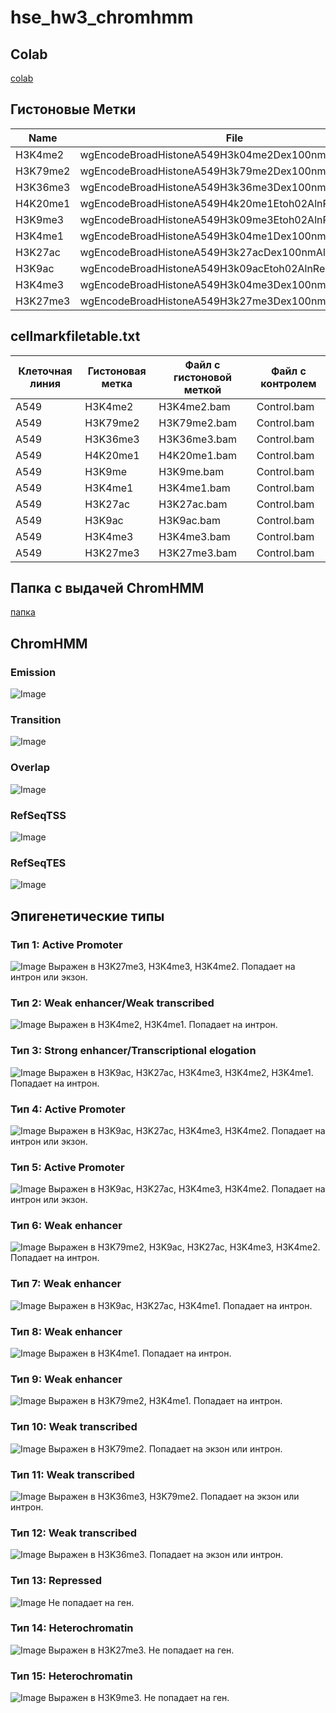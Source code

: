 # hse_hw3_chromhmm

## Colab
[colab](https://colab.research.google.com/drive/1GdsVmVo6jLau76amKugonuoXS5fLi9W3?usp=sharing)

## Гистоновые Метки
Name | File
--- | ---
H3K4me2 | wgEncodeBroadHistoneA549H3k04me2Dex100nmAlnRep1.bam
H3K79me2 | wgEncodeBroadHistoneA549H3k79me2Dex100nmAlnRep1.bam
H3K36me3 | wgEncodeBroadHistoneA549H3k36me3Dex100nmAlnRep1.bam
H4K20me1 | wgEncodeBroadHistoneA549H4k20me1Etoh02AlnRep1.bam
H3K9me3 | wgEncodeBroadHistoneA549H3k09me3Etoh02AlnRep1.bam
H3K4me1 | wgEncodeBroadHistoneA549H3k04me1Dex100nmAlnRep1.bam
H3K27ac | wgEncodeBroadHistoneA549H3k27acDex100nmAlnRep1.bam
H3K9ac | wgEncodeBroadHistoneA549H3k09acEtoh02AlnRep1.bam
H3K4me3 | wgEncodeBroadHistoneA549H3k04me3Dex100nmAlnRep1.bam
H3K27me3 | wgEncodeBroadHistoneA549H3k27me3Dex100nmAlnRep1.bam


## cellmarkfiletable.txt

Клеточная линия | Гистоновая метка | Файл с гистоновой меткой | Файл с контролем
--- | --- | --- | ---
A549 | H3K4me2 | H3K4me2.bam | Control.bam
A549 | H3K79me2 | H3K79me2.bam | Control.bam
A549 | H3K36me3 | H3K36me3.bam | Control.bam
A549 | H4K20me1 | H4K20me1.bam | Control.bam
A549 | H3K9me | H3K9me.bam | Control.bam
A549 | H3K4me1 | H3K4me1.bam | Control.bam
A549 | H3K27ac | H3K27ac.bam | Control.bam
A549 | H3K9ac | H3K9ac.bam | Control.bam
A549 | H3K4me3 | H3K4me3.bam | Control.bam
A549 | H3K27me3 | H3K27me3.bam | Control.bam

## Папка с выдачей ChromHMM
[папка](https://github.com/dpaleyev/hse_hw3_chromhmm/tree/main/%20ChromHMM)

## ChromHMM
### Emission
![Image](/%20ChromHMM/emissions_15.png)
### Transition
![Image](/%20ChromHMM/transitions_15.png)
### Overlap
![Image](/%20ChromHMM/A549_15_overlap.png)
### RefSeqTSS
![Image](/%20ChromHMM/A549_15_RefSeqTSS_neighborhood.png)
### RefSeqTES
![Image](/%20ChromHMM/A549_15_RefSeqTES_neighborhood.png)

## Эпигенетические типы

### Тип 1: Active Promoter 
![Image](/GenomeBrowser/state_1.png)
Выражен в H3K27me3, H3K4me3, H3K4me2. Попадает на интрон или экзон.
### Тип 2: Weak enhancer/Weak transcribed 
![Image](/GenomeBrowser/state_2.png)
Выражен в H3K4me2, H3K4me1. Попадает на интрон. 
### Тип 3: Strong enhancer/Transcriptional elogation 
![Image](/GenomeBrowser/state_3.png)
Выражен в H3K9ac, H3K27ac, H3K4me3, H3K4me2, H3K4me1. Попадает на интрон. 
### Тип 4: Active Promoter 
![Image](/GenomeBrowser/state_4.png)
Выражен в H3K9ac, H3K27ac, H3K4me3, H3K4me2. Попадает на интрон или экзон. 
### Тип 5: Active Promoter 
![Image](/GenomeBrowser/state_5.png)
Выражен в H3K9ac, H3K27ac, H3K4me3, H3K4me2. Попадает на интрон или экзон.
### Тип 6: Weak enhancer 
![Image](/GenomeBrowser/state_6.png)
Выражен в H3K79me2, H3K9ac, H3K27ac, H3K4me3, H3K4me2. Попадает на интрон.
### Тип 7: Weak enhancer
![Image](/GenomeBrowser/state_7.png)
Выражен в H3K9ac, H3K27ac, H3K4me1. Попадает на интрон.
### Тип 8: Weak enhancer 
![Image](/GenomeBrowser/state_8.png)
Выражен в H3K4me1. Попадает на интрон. 
### Тип 9: Weak enhancer 
![Image](/GenomeBrowser/state_9.png)
Выражен в H3K79me2, H3K4me1. Попадает на интрон.
### Тип 10: Weak transcribed 
![Image](/GenomeBrowser/state_10.png)
Выражен в H3K79me2. Попадает на экзон или интрон. 
### Тип 11: Weak transcribed
![Image](/GenomeBrowser/state_11.png)
Выражен в H3K36me3, H3K79me2. Попадает на экзон или интрон. 
### Тип 12: Weak transcribed 
![Image](/GenomeBrowser/state_12.png)
Выражен в H3K36me3. Попадает на экзон или интрон.
### Тип 13: Repressed 
![Image](/GenomeBrowser/state_13.png)
Не попадает на ген.
### Тип 14: Heterochromatin 
![Image](/GenomeBrowser/state_14.png)
Выражен в H3K27me3. Не попадает на ген. 
### Тип 15: Heterochromatin 
![Image](/GenomeBrowser/state_15.png)
Выражен в H3K9me3. Не попадает на ген. 







